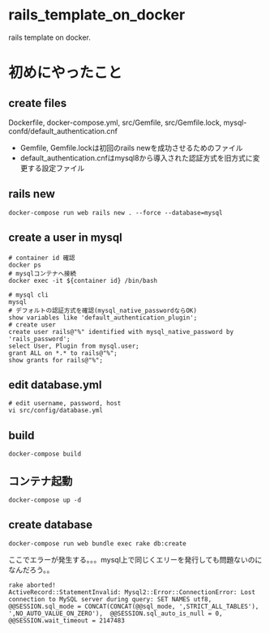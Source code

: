 # rails_template_on_docker
rails template on docker.

# 初めにやったこと

## create files
Dockerfile, docker-compose.yml, src/Gemfile, src/Gemfile.lock, mysql-confd/default_authentication.cnf

* Gemfile, Gemfile.lockは初回のrails newを成功させるためのファイル
* default_authentication.cnfはmysql8から導入された認証方式を旧方式に変更する設定ファイル

## rails new
```
docker-compose run web rails new . --force --database=mysql
```

## create a user in mysql

```
# container id 確認
docker ps
# mysqlコンテナへ接続
docker exec -it ${container id} /bin/bash

# mysql cli
mysql
# デフォルトの認証方式を確認(mysql_native_passwordならOK)
show variables like 'default_authentication_plugin';
# create user
create user rails@"%" identified with mysql_native_password by 'rails_password';
select User, Plugin from mysql.user;
grant ALL on *.* to rails@"%";
show grants for rails@"%";
```

## edit database.yml

```
# edit username, password, host
vi src/config/database.yml
```

## build
```
docker-compose build
```

## コンテナ起動
```
docker-compose up -d
```

## create database
```
docker-compose run web bundle exec rake db:create
```
ここでエラーが発生する。。。mysql上で同じくエリーを発行しても問題ないのになんだろう。。
```
rake aborted!
ActiveRecord::StatementInvalid: Mysql2::Error::ConnectionError: Lost connection to MySQL server during query: SET NAMES utf8,  @@SESSION.sql_mode = CONCAT(CONCAT(@@sql_mode, ',STRICT_ALL_TABLES'), ',NO_AUTO_VALUE_ON_ZERO'),  @@SESSION.sql_auto_is_null = 0, @@SESSION.wait_timeout = 2147483
```
